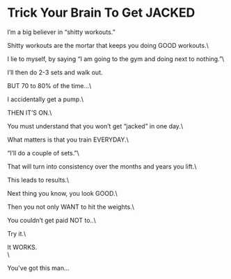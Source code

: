# Trick Your Brain To Get JACKED

I’m a big believer in “shitty workouts.”



Shitty workouts are the mortar that keeps you doing GOOD workouts.\


I lie to myself, by saying “I am going to the gym and doing next to nothing.”\


I’ll then do 2-3 sets and walk out.



BUT 70 to 80% of the time…\


I accidentally get a pump.\


THEN IT’S ON.\


You must understand that you won’t get “jacked” in one day.\


What matters is that you train EVERYDAY.\


“I’ll do a couple of sets.”\


That will turn into consistency over the months and years you lift.\


This leads to results.\


Next thing you know, you look GOOD.\


Then you not only WANT to hit the weights.\


You couldn’t get paid NOT to..\


Try it.\


It WORKS.\
\


You've got this man...
